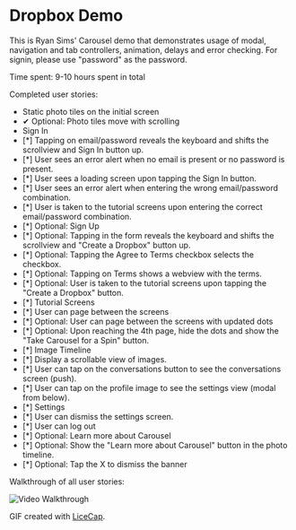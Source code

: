 # Dropbox Demo

This is Ryan Sims' Carousel demo that demonstrates usage of modal, navigation and tab controllers, animation, delays and error checking. For signin, please use "password" as the password.

Time spent: 9-10 hours spent in total

Completed user stories:

* Static photo tiles on the initial screen
 * &#10004; Optional: Photo tiles move with scrolling
* Sign In
 * [*] Tapping on email/password reveals the keyboard and shifts the scrollview and Sign In button up.
 * [*] User sees an error alert when no email is present or no password is present.
 * [*] User sees a loading screen upon tapping the Sign In button.
 * [*] User sees an error alert when entering the wrong email/password combination.
 * [*] User is taken to the tutorial screens upon entering the correct email/password combination.
* [*] Optional: Sign Up
 * [*] Optional: Tapping in the form reveals the keyboard and shifts the scrollview and "Create a Dropbox" button up.
 * [*] Optional: Tapping the Agree to Terms checkbox selects the checkbox.
 * [*] Optional: Tapping on Terms shows a webview with the terms.
 * [*] Optional: User is taken to the tutorial screens upon tapping the "Create a Dropbox" button.
* [*] Tutorial Screens
 * [*] User can page between the screens
 * [*] Optional: User can page between the screens with updated dots
 * [*] Optional: Upon reaching the 4th page, hide the dots and show the "Take Carousel for a Spin" button.
* [*] Image Timeline
 * [*] Display a scrollable view of images.
 * [*] User can tap on the conversations button to see the conversations screen (push).
 * [*] User can tap on the profile image to see the settings view (modal from below).
* [*] Settings
 * [*] User can dismiss the settings screen.
 * [*] User can log out
 * [*] Optional: Learn more about Carousel
 * [*] Optional: Show the "Learn more about Carousel" button in the photo timeline.
 * [*] Optional: Tap the X to dismiss the banner


Walkthrough of all user stories:

![Video Walkthrough](rs-carouselDemo.gif)

GIF created with [LiceCap](http://www.cockos.com/licecap/).

